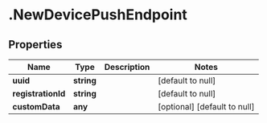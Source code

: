 # .NewDevicePushEndpoint

## Properties
Name | Type | Description | Notes
------------ | ------------- | ------------- | -------------
**uuid** | **string** |  | [default to null]
**registrationId** | **string** |  | [default to null]
**customData** | **any** |  | [optional] [default to null]


